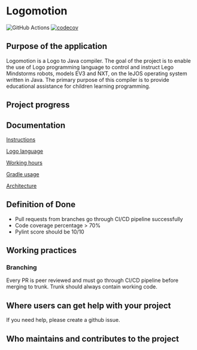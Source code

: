 # Logomotion

![GitHub Actions](https://github.com/logo-to-lego/logomotion/actions/workflows/main.yml/badge.svg)
[![codecov](https://codecov.io/gh/logo-to-lego/logomotion/branch/main/graph/badge.svg?token=UTNJ6PS64G)](https://codecov.io/gh/logo-to-lego/logomotion)

## Purpose of the application
Logomotion is a Logo to Java compiler. The goal of the project is to enable the use of Logo programming language to control and instruct Lego Mindstorms robots, models EV3 and NXT, on the leJOS operating system written in Java. The primary purpose of this compiler is to provide educational assistance for children learning programming.

## Project progress

## Documentation

[Instructions](https://github.com/logo-to-lego/logomotion/blob/main/documentation/instructions.md)

[Logo language](https://github.com/logo-to-lego/logomotion/blob/main/documentation/logo.md)

[Working hours](https://docs.google.com/spreadsheets/d/12jyUsrNQjnxRyR_zxs0hcPKDV8_77uyjEEaTHGnhgDI)

[Gradle usage](https://github.com/logo-to-lego/logomotion/blob/main/documentation/template_usage.md)

[Architecture](https://github.com/logo-to-lego/logomotion/blob/main/documentation/architecture.md)

## Definition of Done

* Pull requests from branches go through CI/CD pipeline successfully
* Code coverage percentage > 70%
* Pylint score should be 10/10


## Working practices

### Branching

Every PR is peer reviewed and must go through CI/CD pipeline before merging to trunk. Trunk should always contain working code.

## Where users can get help with your project
If you need help, please create a github issue.

## Who maintains and contributes to the project

